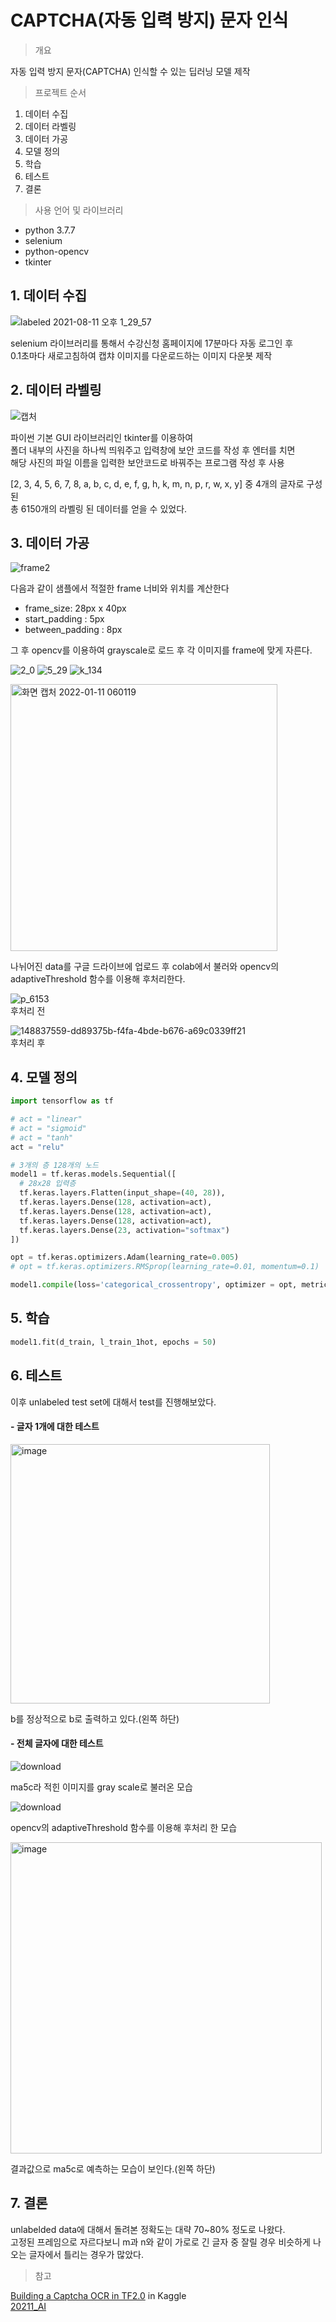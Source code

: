 # CAPTCHA(자동 입력 방지) 문자 인식

> 개요

자동 입력 방지 문자(CAPTCHA) 인식할 수 있는 딥러닝 모델 제작

> 프로젝트 순서

1. 데이터 수집
2. 데이터 라벨링
3. 데이터 가공
4. 모델 정의
5. 학습
6. 테스트
7. 결론

> 사용 언어 및 라이브러리

- python 3.7.7
- selenium
- python-opencv
- tkinter

## 1. 데이터 수집

![labeled 2021-08-11 오후 1_29_57](https://user-images.githubusercontent.com/74360958/128970367-8d9f1db1-a13b-4a3d-a572-da619e688df5.png)

selenium 라이브러리를 통해서 수강신청 홈페이지에 17분마다 자동 로그인 후  
0.1초마다 새로고침하여 캡챠 이미지를 다운로드하는 이미지 다운봇 제작

## 2. 데이터 라벨링

![캡처](https://user-images.githubusercontent.com/74360958/128970424-7b6c2f69-1ede-4fbd-8480-30d99c0c0cbe.PNG)

파이썬 기본 GUI 라이브러리인 tkinter를 이용하여  
폴더 내부의 사진을 하나씩 띄워주고 입력창에 보안 코드를 작성 후 엔터를 치면  
해당 사진의 파일 이름을 입력한 보안코드로 바꿔주는 프로그램 작성 후 사용  

[2, 3, 4, 5, 6, 7, 8, a, b, c, d, e, f, g, h, k, m, n, p, r, w, x, y] 중 4개의 글자로 구성된  
총 6150개의 라벨링 된 데이터를 얻을 수 있었다.

## 3. 데이터 가공

![frame2](https://user-images.githubusercontent.com/74360958/148836497-6961a5c0-bff8-40fa-9d35-a8e95aaa8b1f.png)

다음과 같이 샘플에서 적절한 frame 너비와 위치를 계산한다

- frame_size: 28px x 40px
- start_padding : 5px
- between_padding : 8px

그 후 opencv를 이용하여 grayscale로 로드 후 각 이미지를 frame에 맞게 자른다.

![2_0](https://user-images.githubusercontent.com/74360958/148837068-4d96407a-6e93-4037-8e29-15bbc0c8ee64.png)
![5_29](https://user-images.githubusercontent.com/74360958/148837098-b7dbf392-223d-4003-ab3a-b8eeeefd0159.png)
![k_134](https://user-images.githubusercontent.com/74360958/148837125-a40fb673-e427-47bc-b383-b6bf705a18c2.png)

<img width="427" alt="화면 캡처 2022-01-11 060119" src="https://user-images.githubusercontent.com/74360958/148838844-c63c5fc2-ce3d-497b-9a52-b4f5505689b6.png">

나뉘어진 data를 구글 드라이브에 업로드 후 colab에서 불러와 opencv의 adaptiveThreshold 함수를 이용해 후처리한다.

![p_6153](https://user-images.githubusercontent.com/74360958/148838045-fc1fcfa3-6e59-46e9-a5d3-40b9e9178437.png)  
후처리 전

![148837559-dd89375b-f4fa-4bde-b676-a69c0339ff21](https://user-images.githubusercontent.com/74360958/148838379-854941d3-3378-4c95-aee4-8a10eab51b6e.png)  
후처리 후

## 4. 모델 정의

```python
import tensorflow as tf

# act = "linear"
# act = "sigmoid"
# act = "tanh"
act = "relu"

# 3개의 층 128개의 노드
model1 = tf.keras.models.Sequential([
  # 28x28 입력층
  tf.keras.layers.Flatten(input_shape=(40, 28)),
  tf.keras.layers.Dense(128, activation=act),
  tf.keras.layers.Dense(128, activation=act),
  tf.keras.layers.Dense(128, activation=act),
  tf.keras.layers.Dense(23, activation="softmax")
])

opt = tf.keras.optimizers.Adam(learning_rate=0.005)
# opt = tf.keras.optimizers.RMSprop(learning_rate=0.01, momentum=0.1)

model1.compile(loss='categorical_crossentropy', optimizer = opt, metrics=['accuracy'])
```

## 5. 학습

```python
model1.fit(d_train, l_train_1hot, epochs = 50)
```

## 6. 테스트

이후 unlabeled test set에 대해서 test를 진행해보았다.

#### - 글자 1개에 대한 테스트

<img width="415" alt="image" src="https://user-images.githubusercontent.com/74360958/148839373-f40d9141-c254-4d90-84ec-d30016d6799c.png">

b를 정상적으로 b로 출력하고 있다.(왼쪽 하단)



#### - 전체 글자에 대한 테스트

![download](https://user-images.githubusercontent.com/74360958/148839662-c5e14c7b-813f-4ec1-9261-0addcd8cd18e.png)

ma5c라 적힌 이미지를 gray scale로 불러온 모습

![download](https://user-images.githubusercontent.com/74360958/148839707-855ed582-a941-4a99-b642-cf3dd716dae0.png)

opencv의 adaptiveThreshold 함수를 이용해 후처리 한 모습

<img width="498" alt="image" src="https://user-images.githubusercontent.com/74360958/148839800-f272cd1e-946b-4e4d-aef2-fa61c93f8239.png">

결과값으로 ma5c로 예측하는 모습이 보인다.(왼쪽 하단)


## 7. 결론

unlabelded data에 대해서 돌려본 정확도는 대략 70~80% 정도로 나왔다.  
고정된 프레임으로 자르다보니 m과 n와 같이 가로로 긴 글자 중 잘릴 경우 비슷하게 나오는 글자에서 틀리는 경우가 많았다.  

> 참고

[Building a Captcha OCR in TF2.0](https://www.kaggle.com/aakashnain/building-a-captcha-ocr-in-tf2-0) in Kaggle  
[20211_AI](https://github.com/bh2980/20211_AI)
